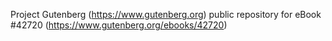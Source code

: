 Project Gutenberg (https://www.gutenberg.org) public repository for eBook #42720 (https://www.gutenberg.org/ebooks/42720)
